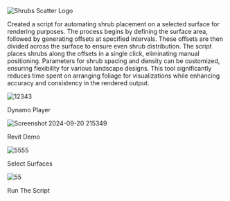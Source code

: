 
![Shrubs Scatter Logo ](https://github.com/user-attachments/assets/5b05ecf6-e2a6-49d3-a17f-248c328c07d1)

Created a script for automating shrub placement on a selected surface for rendering purposes. The process begins by defining the surface area, followed by generating offsets at specified intervals. These offsets are then divided across the surface to ensure even shrub distribution. The script places shrubs along the offsets in a single click, eliminating manual positioning. Parameters for shrub spacing and density can be customized, ensuring flexibility for various landscape designs. This tool significantly reduces time spent on arranging foliage for visualizations while enhancing accuracy and consistency in the rendered output.

![12343](https://github.com/user-attachments/assets/df341b5c-f986-4c38-8f23-8e47d1747470)


 
Dynamo Player


![Screenshot 2024-09-20 215349](https://github.com/user-attachments/assets/81b51472-6d0a-49e7-a33c-8a69cf74db04)



Revit Demo


![5555](https://github.com/user-attachments/assets/f75150d2-3838-4897-a815-7c39baa73ce8)


Select Surfaces


![55](https://github.com/user-attachments/assets/292797bf-8898-49c0-bb29-183287dc990a)


Run The Script


